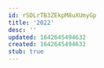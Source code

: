 ```yaml
---
id: rSDLrTB3ZEkpM8uXUmyGp
title: '2022'
desc: ''
updated: 1642645494632
created: 1642645494632
stub: true
---
```


